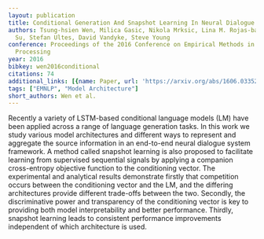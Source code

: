```yaml
---
layout: publication
title: Conditional Generation And Snapshot Learning In Neural Dialogue Systems
authors: Tsung-hsien Wen, Milica Gasic, Nikola Mrksic, Lina M. Rojas-barahona, Pei-hao
  Su, Stefan Ultes, David Vandyke, Steve Young
conference: Proceedings of the 2016 Conference on Empirical Methods in Natural Language
  Processing
year: 2016
bibkey: wen2016conditional
citations: 74
additional_links: [{name: Paper, url: 'https://arxiv.org/abs/1606.03352'}]
tags: ["EMNLP", "Model Architecture"]
short_authors: Wen et al.
---
```

Recently a variety of LSTM-based conditional language models (LM) have been
applied across a range of language generation tasks. In this work we study
various model architectures and different ways to represent and aggregate the
source information in an end-to-end neural dialogue system framework. A method
called snapshot learning is also proposed to facilitate learning from
supervised sequential signals by applying a companion cross-entropy objective
function to the conditioning vector. The experimental and analytical results
demonstrate firstly that competition occurs between the conditioning vector and
the LM, and the differing architectures provide different trade-offs between
the two. Secondly, the discriminative power and transparency of the
conditioning vector is key to providing both model interpretability and better
performance. Thirdly, snapshot learning leads to consistent performance
improvements independent of which architecture is used.